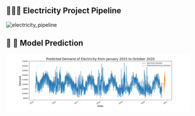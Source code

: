 ## 🧑🏻‍🏫 Electricity Project Pipeline

![electricity_pipeline](advanced_tutorials/electricity/images/electricity_pipeline.png)

## 🚀 🔮 Model Prediction

![model_preds](advanced_tutorials/electricity/images/model_preds.png)